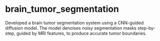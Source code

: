 # brain_tumor_segmentation
Developed a brain tumor segmentation system using a CNN-guided diffusion model. The model denoises noisy segmentation masks step-by-step, guided by MRI features, to produce accurate tumor boundaries.
